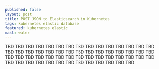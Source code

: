 ```yaml
---
published: false
layout: post
title: POST JSON to Elasticsearch in Kubernetes
tags: kubernetes elastic database
featured: kubernetes elastic
mast: water
---
```


TBD TBD TBD TBD TBD TBD TBD TBD TBD TBD TBD TBD TBD TBD TBD TBD TBD TBD TBD TBD TBD TBD TBD TBD TBD TBD TBD TBD TBD TBD TBD TBD TBD TBD TBD TBD TBD TBD TBD TBD TBD TBD TBD TBD TBD TBD TBD TBD TBD TBD TBD TBD TBD TBD TBD TBD TBD TBD
